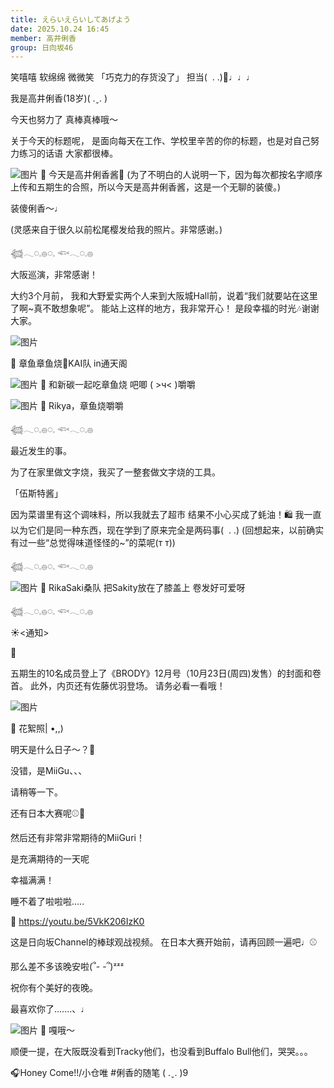 ```yaml
---
title: えらいえらいしてあげよう
date: 2025.10.24 16:45
member: 高井俐香
group: 日向坂46
---
```


笑嘻嘻 软绵绵 微微笑
「巧克力的存货没了」
担当(  . .)🎠♩♩♩


我是高井俐香(18岁)( .ˬ. )



今天也努力了
真棒真棒哦〜



关于今天的标题呢，
是面向每天在工作、学校里辛苦的你的标题，也是对自己努力练习的话语
大家都很棒。




![图片](https://cdn.hinatazaka46.com/files/14/diary/official/member/moblog/202510/mobVmpIu4.jpg)
📸
今天是高井俐香酱🎠
(为了不明白的人说明一下，因为每次都按名字顺序上传和五期生的合照，所以今天是高井俐香酱，这是一个无聊的装傻。)

装傻俐香〜♩

(灵感来自于很久以前松尾樱发给我的照片。非常感谢。)




𓆉𓂃◌𓈒𓐍◌𓈒 𓆟𓂃◌𓈒𓐍



大阪巡演，非常感谢！



大约3个月前，
我和大野爱实两个人来到大阪城Hall前，说着“我们就要站在这里了啊~真不敢想象呢”。
能站上这样的地方，我非常开心！
是段幸福的时光🎶谢谢大家。



![图片](https://cdn.hinatazaka46.com/files/14/diary/official/member/moblog/202510/mobOuC7Ts.jpg)

📸
章鱼章鱼烧🐙KAI队
in通天阁



![图片](https://cdn.hinatazaka46.com/files/14/diary/official/member/moblog/202510/mobTG7y4A.jpg)
📸
和新碳一起吃章鱼烧 吧唧
( >ч< )嚼嚼



![图片](https://cdn.hinatazaka46.com/files/14/diary/official/member/moblog/202510/mobJxPDyI.jpg)
📸
Rikya，章鱼烧嚼嚼





𓆉𓂃◌𓈒𓐍◌𓈒 𓆟𓂃◌𓈒𓐍




最近发生的事。

为了在家里做文字烧，我买了一整套做文字烧的工具。

「伍斯特酱」

因为菜谱里有这个调味料，所以我就去了超市
结果不小心买成了蚝油！🛍️
我一直以为它们是同一种东西，现在学到了原来完全是两码事(  . .)
(回想起来，以前确实有过一些“总觉得味道怪怪的~”的菜呢(т т))




𓆉𓂃◌𓈒𓐍◌𓈒 𓆟𓂃◌𓈒𓐍



![图片](https://cdn.hinatazaka46.com/files/14/diary/official/member/moblog/202510/mobXaecm1.jpg)
📸
RikaSaki桑队
把Sakity放在了膝盖上
卷发好可爱呀




𓆉𓂃◌𓈒𓐍◌𓈒 𓆟𓂃◌𓈒𓐍


☀️<通知>

📕<BRODY>

五期生的10名成员登上了《BRODY》12月号（10月23日(周四)发售）的封面和卷首。
此外，内页还有佐藤优羽登场。
请务必看一看哦！



![图片](https://cdn.hinatazaka46.com/files/14/diary/official/member/moblog/202510/mobMjeQjg.jpg)

📸
花絮照| •,,)









明天是什么日子〜？💭

没错，是MiiGu、、、

请稍等一下。


还有日本大赛呢⚾️🐯




然后还有非常非常期待的MiiGuri！


是充满期待的一天呢



幸福满满！



睡不着了啦啦啦.....



🔗
https://youtu.be/5VkK206IzK0

这是日向坂Channel的棒球观战视频。
在日本大赛开始前，请再回顾一遍吧♩⚾️



那么差不多该晚安啦(՞- -՞)ᶻᶻᶻ




祝你有个美好的夜晚。




最喜欢你了.......、♩




![图片](https://cdn.hinatazaka46.com/files/14/diary/official/member/moblog/202510/mobPAGcmL.jpg)
📸
嘎哦〜

顺便一提，在大阪既没看到Tracky他们，也没看到Buffalo Bull他们，哭哭。。。





🎧Honey Come!!/小仓唯
#俐香的随笔
( .ˬ. )9